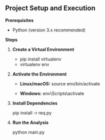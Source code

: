## Project Setup and Execution

**Prerequisites**

* Python (version 3.x recommended)

**Steps**

1. **Create a Virtual Environment**

   * pip install virtualenv
   * virtualenv env 

2. **Activate the Environment**

   * **Linux/macOS:**
     source env/bin/activate

   * **Windows:**
     env\Scripts\activate

3. **Install Dependencies**

   pip install -r req.py

4. **Run the Analysis**

   python main.py